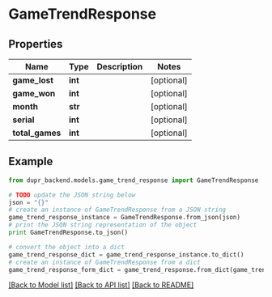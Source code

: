 # GameTrendResponse


## Properties
Name | Type | Description | Notes
------------ | ------------- | ------------- | -------------
**game_lost** | **int** |  | [optional] 
**game_won** | **int** |  | [optional] 
**month** | **str** |  | [optional] 
**serial** | **int** |  | [optional] 
**total_games** | **int** |  | [optional] 

## Example

```python
from dupr_backend.models.game_trend_response import GameTrendResponse

# TODO update the JSON string below
json = "{}"
# create an instance of GameTrendResponse from a JSON string
game_trend_response_instance = GameTrendResponse.from_json(json)
# print the JSON string representation of the object
print GameTrendResponse.to_json()

# convert the object into a dict
game_trend_response_dict = game_trend_response_instance.to_dict()
# create an instance of GameTrendResponse from a dict
game_trend_response_form_dict = game_trend_response.from_dict(game_trend_response_dict)
```
[[Back to Model list]](../README.md#documentation-for-models) [[Back to API list]](../README.md#documentation-for-api-endpoints) [[Back to README]](../README.md)


